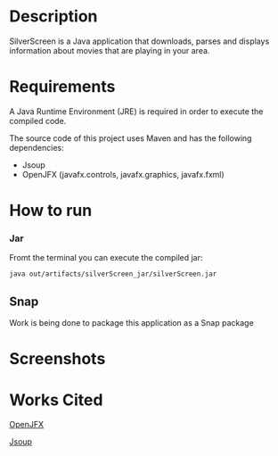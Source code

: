 # Description

SilverScreen is a Java application that downloads, parses and displays information about movies that are playing in your area.

# Requirements

A Java Runtime Environment (JRE) is required in order to execute the compiled code.

The source code of this project uses Maven and has the following dependencies:
- Jsoup
- OpenJFX (javafx.controls, javafx.graphics, javafx.fxml)

# How to run

### Jar

Fromt the terminal you can execute the compiled jar:

`java out/artifacts/silverScreen_jar/silverScreen.jar`

## Snap

Work is being done to package this application as a Snap package

# Screenshots


# Works Cited
[OpenJFX](https://openjfx.io/ "OpenJFX website")

[Jsoup](https://jsoup.org/ "Jsoup website")

